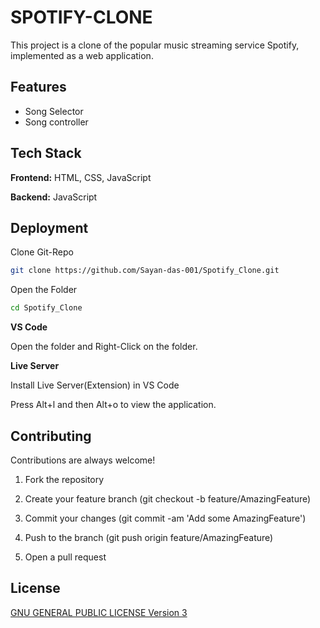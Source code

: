 
# SPOTIFY-CLONE 

This project is a clone of the popular music streaming service Spotify, implemented as a web application.

## Features

- Song Selector
- Song controller

## Tech Stack

**Frontend:** HTML, CSS, JavaScript

**Backend:** JavaScript


## Deployment

Clone Git-Repo
```bash
git clone https://github.com/Sayan-das-001/Spotify_Clone.git
```
Open the Folder
```bash
cd Spotify_Clone
```
**VS Code** 

Open the folder and Right-Click on the folder.

**Live Server** 

Install Live Server(Extension) in VS Code

Press Alt+l and then Alt+o to view the application.


## Contributing

Contributions are always welcome!

1. Fork the repository

2. Create your feature branch (git checkout -b feature/AmazingFeature)

3. Commit your changes (git commit -am 'Add some AmazingFeature')

4. Push to the branch (git push origin feature/AmazingFeature)

5. Open a pull request


## License

[ GNU GENERAL PUBLIC LICENSE Version 3](https://choosealicense.com/licenses/gpl-3.0/)

